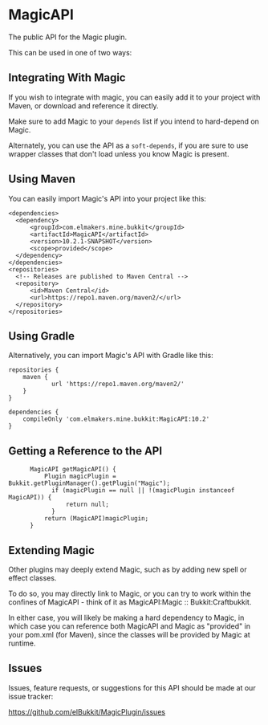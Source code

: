 MagicAPI
========

The public API for the Magic plugin.

This can be used in one of two ways:

## Integrating With Magic

If you wish to integrate with magic, you can easily add it to your project with Maven, or download and reference it directly.

Make sure to add Magic to your `depends` list if you intend to hard-depend on Magic.

Alternately, you can use the API as a `soft-depends`, if you are sure to use wrapper classes that don't load unless you know Magic is present.

## Using Maven

You can easily import Magic's API into your project like this:

```
<dependencies>
  <dependency>
      <groupId>com.elmakers.mine.bukkit</groupId>
      <artifactId>MagicAPI</artifactId>
      <version>10.2.1-SNAPSHOT</version>
      <scope>provided</scope>
  </dependency>
</dependencies>
<repositories>
  <!-- Releases are published to Maven Central -->
  <repository>
      <id>Maven Central</id>
      <url>https://repo1.maven.org/maven2/</url>
  </repository>
</repositories>
```

## Using Gradle

Alternatively, you can import Magic's API with Gradle like this:

```
repositories {
    maven {
            url 'https://repo1.maven.org/maven2/'
    }
}

dependencies {
    compileOnly 'com.elmakers.mine.bukkit:MagicAPI:10.2'
}
```

## Getting a Reference to the API

```
      MagicAPI getMagicAPI() {
          Plugin magicPlugin = Bukkit.getPluginManager().getPlugin("Magic");
            if (magicPlugin == null || !(magicPlugin instanceof MagicAPI)) {
                return null;
            }
          return (MagicAPI)magicPlugin;
      }
```

## Extending Magic

Other plugins may deeply extend Magic, such as by adding new spell or effect classes. 

To do so, you may directly link to Magic, or you can try to work within the confines of MagicAPI - think of it as MagicAPI:Magic :: Bukkit:Craftbukkit.

In either case, you will likely be making a hard dependency to Magic, in which case you can reference both MagicAPI and Magic as "provided" in your pom.xml (for Maven), since the classes will be provided by Magic at runtime.

## Issues

Issues, feature requests, or suggestions for this API should be made at our issue tracker:

https://github.com/elBukkit/MagicPlugin/issues
